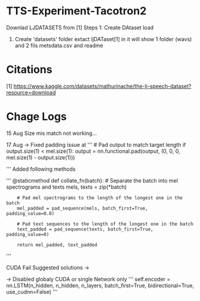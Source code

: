 # TTS-Experiment-Tacotron2

Downlad LJDATASETS from [1]
Steps 1:
Create DAtaset load

1. Create 'datasets' folder extact ljDATaset[1] in it will show 1 folder (wavs) and 2 fils metsdata.csv and readme




# Citations 
[1] https://www.kaggle.com/datasets/mathurinache/the-lj-speech-dataset?resource=download



# Chage Logs
15 Aug 
Size mis match not working...

17 Aug 
-> Fixed padding issue at 
''' # Pad output to match target length
        if output.size(1) < mel.size(1):
            output = nn.functional.pad(output, (0, 0, 0, mel.size(1) - output.size(1)))

'''
Added following methods

'''
@staticmethod
    def collate_fn(batch):
        # Separate the batch into mel spectrograms and texts
        mels, texts = zip(*batch)
        
        # Pad mel spectrograms to the length of the longest one in the batch
        mel_padded = pad_sequence(mels, batch_first=True, padding_value=0.0)
        
        # Pad text sequences to the length of the longest one in the batch
        text_padded = pad_sequence(texts, batch_first=True, padding_value=0)
        
        return mel_padded, text_padded
'''

CUDA Fail 
Suggested solutions -> 

-> Disabled globaly CUDA
or single Network only 
'''
self.encoder = nn.LSTM(n_hidden, n_hidden, n_layers, batch_first=True, bidirectional=True, use_cudnn=False)
'''
